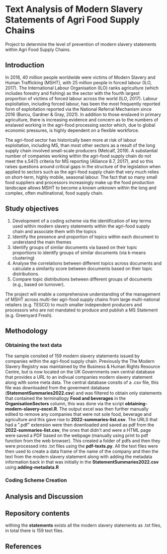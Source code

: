 # Text Analysis of Modern Slavery Statements of Agri Food Supply Chains
Project to determine the level of prevention of modern slavery statements within Agri Food Supply Chains. 

## Introduction
In 2016, 40 million people worldwide were victims of Modern Slavery and Human Trafficking (MSHT), with 25 million people in forced labour (ILO, 2017). The International Labour Organisation (ILO) ranks agriculture (which includes forestry and fishing) as the sector with the fourth largest proportion of victims of forced labour across the world (ILO, 2017). Labour exploitation, including forced labour, has been the most frequently reported form of exploitation reported via the National Referral Mechanism since 2016 (Burcu, Gardner & Gray, 2021). In addition to those enslaved in primary agriculture, there is increasing evidence and concern as to the numbers of enslaved working in the agri-food processing sector which, due to global economic pressures, is highly dependent on a flexible workforce.

The agri-food sector has historically been more at risk of labour exploitation, including MS, than most other sectors as a result of the long supply chain involved small-scale producers (Metcalf, 2019). A substantial number of companies working within the agri-food supply chain do not meet the s.54(1) criteria for MS reporting (Alliance 8.7, 2017), and so this raises questions around critical gaps in the structure of the legislation when applied to sectors such as the agri-food supply chain that very much relies on short-term, highly mobile, seasonal labour. The fact that so many small food suppliers and processors increasingly make up the food production landscape allows MSHT to become a known unknown within the long and complex, often multinational, food supply chain.

## Study objectives 
1) Development of a coding scheme via the identification of key terms used within modern slavery statements within the agri-food supply chain and associate them with the topics 
2) Identify the presence and proportion of topics within each document to understand the main themes
3) Identify groups of similar documents via based on their topic proportions to identify groups of similar documents (via k-means clustering)
4) Analyse the correlations between different topics across documents and calculate a similarity score between documents based on their topic distributions.
5) Compare topic distributions between different groups of documents (e.g., based on turnover).

The project will enable a comprehensive understanding of the management of MSHT across multi-tier agri-food supply chains from large multi-national retailers (e.g. TESCO) to much smaller independent producers and processors who are not mandated to produce and publish a MS Statement (e.g. Greenyard Fresh). 

## Methodology
### Obtaining the text data
The sample consited of 159 modern slavery statements issued by companies within the agri-food supply chain. Previously the The Modern Slavery Registry was maintained by the Business & Human Rights Resource Centre, but is now located on the UK Governments own central database that provides a URL to an indivual companies modern slavery statement along with some meta data. The central database consits of a .csv file, this file was downloaded from the goverment database (**StatementSummaries2022.csv**) and was filtered to obtain only statements that contained the terminallogy **Food and beverages** in the **OrganisationSectors** column, this was done via the script **obtaining-modern-slavery-excel.R**. The output excel was then further manually edited to remove any companies that were not sole food, beverage and agriculture and this gave rise to **2022-summaries-list.csv**. The URLS that had a ".pdf" extension were then downloaded and saved as pdf from the **2022-summaries-list.csv**, the ones that didn't and were a HTML page were saved a PDF based on the webpage (manually using print to pdf function from the web browser). This created a folder of pdfs and then they were processed into .txt files using the **pdf-texts.py**. All the text files were then used to create a data frame of the name of the company and then the text from the modern slavery statement along with adding the metadata information back in that was initially in the **StatementSummaries2022.csv** using **adding-metadata.R** 

### Coding Scheme Creation

###

## Analysis and Discussion

## Repository contents
withing the **statements** exists all the modern slavery statements as .txt files, in total there is 159 text files. 

## References


